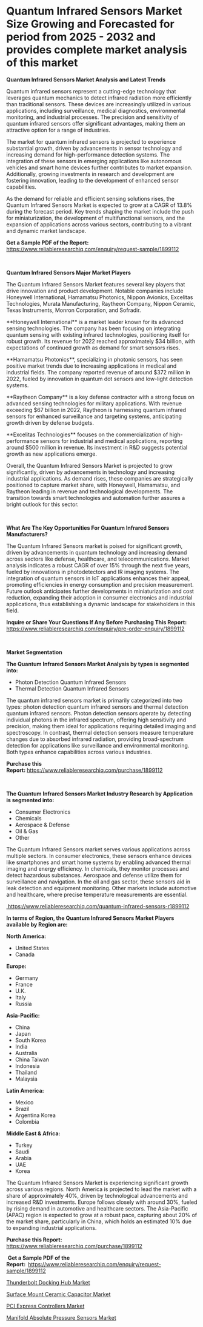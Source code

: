 <p><h1>Quantum Infrared Sensors Market Size Growing and Forecasted for period from 2025 - 2032 and provides complete market analysis of this market</h1></p><p><strong>Quantum Infrared Sensors Market Analysis and Latest Trends</strong></p>
<p><p>Quantum infrared sensors represent a cutting-edge technology that leverages quantum mechanics to detect infrared radiation more efficiently than traditional sensors. These devices are increasingly utilized in various applications, including surveillance, medical diagnostics, environmental monitoring, and industrial processes. The precision and sensitivity of quantum infrared sensors offer significant advantages, making them an attractive option for a range of industries.</p><p>The market for quantum infrared sensors is projected to experience substantial growth, driven by advancements in sensor technology and increasing demand for high-performance detection systems. The integration of these sensors in emerging applications like autonomous vehicles and smart home devices further contributes to market expansion. Additionally, growing investments in research and development are fostering innovation, leading to the development of enhanced sensor capabilities.</p><p>As the demand for reliable and efficient sensing solutions rises, the Quantum Infrared Sensors Market is expected to grow at a CAGR of 13.8% during the forecast period. Key trends shaping the market include the push for miniaturization, the development of multifunctional sensors, and the expansion of applications across various sectors, contributing to a vibrant and dynamic market landscape.</p></p>
<p><strong>Get a Sample PDF of the Report:&nbsp;</strong> <a href="https://www.reliableresearchiq.com/enquiry/request-sample/1899112?utm_campaign=1137&utm_medium=2&utm_source=Github&utm_content=ia&utm_term=10022025&utm_id=quantum-infrared-sensors">https://www.reliableresearchiq.com/enquiry/request-sample/1899112</a></p>
<p>&nbsp;</p>
<p><strong>Quantum Infrared Sensors Major Market Players</strong></p>
<p><p>The Quantum Infrared Sensors Market features several key players that drive innovation and product development. Notable companies include Honeywell International, Hamamatsu Photonics, Nippon Avionics, Excelitas Technologies, Murata Manufacturing, Raytheon Company, Nippon Ceramic, Texas Instruments, Monron Corporation, and Sofradir.</p><p>**Honeywell International** is a market leader known for its advanced sensing technologies. The company has been focusing on integrating quantum sensing with existing infrared technologies, positioning itself for robust growth. Its revenue for 2022 reached approximately $34 billion, with expectations of continued growth as demand for smart sensors rises.</p><p>**Hamamatsu Photonics**, specializing in photonic sensors, has seen positive market trends due to increasing applications in medical and industrial fields. The company reported revenue of around $372 million in 2022, fueled by innovation in quantum dot sensors and low-light detection systems.</p><p>**Raytheon Company** is a key defense contractor with a strong focus on advanced sensing technologies for military applications. With revenue exceeding $67 billion in 2022, Raytheon is harnessing quantum infrared sensors for enhanced surveillance and targeting systems, anticipating growth driven by defense budgets.</p><p>**Excelitas Technologies** focuses on the commercialization of high-performance sensors for industrial and medical applications, reporting around $500 million in revenue. Its investment in R&D suggests potential growth as new applications emerge.</p><p>Overall, the Quantum Infrared Sensors Market is projected to grow significantly, driven by advancements in technology and increasing industrial applications. As demand rises, these companies are strategically positioned to capture market share, with Honeywell, Hamamatsu, and Raytheon leading in revenue and technological developments. The transition towards smart technologies and automation further assures a bright outlook for this sector.</p></p>
<p>&nbsp;</p>
<p><strong>What Are The Key Opportunities For Quantum Infrared Sensors Manufacturers?</strong></p>
<p><p>The Quantum Infrared Sensors market is poised for significant growth, driven by advancements in quantum technology and increasing demand across sectors like defense, healthcare, and telecommunications. Market analysis indicates a robust CAGR of over 15% through the next five years, fueled by innovations in photodetectors and IR imaging systems. The integration of quantum sensors in IoT applications enhances their appeal, promoting efficiencies in energy consumption and precision measurement. Future outlook anticipates further developments in miniaturization and cost reduction, expanding their adoption in consumer electronics and industrial applications, thus establishing a dynamic landscape for stakeholders in this field.</p></p>
<p><strong>Inquire or Share Your Questions If Any Before Purchasing This Report:</strong> <a href="https://www.reliableresearchiq.com/enquiry/pre-order-enquiry/1899112?utm_campaign=1137&utm_medium=2&utm_source=Github&utm_content=ia&utm_term=10022025&utm_id=quantum-infrared-sensors">https://www.reliableresearchiq.com/enquiry/pre-order-enquiry/1899112</a></p>
<p>&nbsp;</p>
<p><strong>Market Segmentation</strong></p>
<p><strong>The Quantum Infrared Sensors Market Analysis by types is segmented into:</strong></p>
<p><ul><li>Photon Detection Quantum Infrared Sensors</li><li>Thermal Detection Quantum Infrared Sensors</li></ul></p>
<p><p>The quantum infrared sensors market is primarily categorized into two types: photon detection quantum infrared sensors and thermal detection quantum infrared sensors. Photon detection sensors operate by detecting individual photons in the infrared spectrum, offering high sensitivity and precision, making them ideal for applications requiring detailed imaging and spectroscopy. In contrast, thermal detection sensors measure temperature changes due to absorbed infrared radiation, providing broad-spectrum detection for applications like surveillance and environmental monitoring. Both types enhance capabilities across various industries.</p></p>
<p><strong>Purchase this Report:&nbsp;</strong><a href="https://www.reliableresearchiq.com/purchase/1899112?utm_campaign=1137&utm_medium=2&utm_source=Github&utm_content=ia&utm_term=10022025&utm_id=quantum-infrared-sensors">https://www.reliableresearchiq.com/purchase/1899112</a></p>
<p>&nbsp;</p>
<p><strong>The Quantum Infrared Sensors Market Industry Research by Application is segmented into:</strong></p>
<p><ul><li>Consumer Electronics</li><li>Chemicals</li><li>Aerospace & Defense</li><li>Oil & Gas</li><li>Other</li></ul></p>
<p><p>The Quantum Infrared Sensors market serves various applications across multiple sectors. In consumer electronics, these sensors enhance devices like smartphones and smart home systems by enabling advanced thermal imaging and energy efficiency. In chemicals, they monitor processes and detect hazardous substances. Aerospace and defense utilize them for surveillance and navigation. In the oil and gas sector, these sensors aid in leak detection and equipment monitoring. Other markets include automotive and healthcare, where precise temperature measurements are essential.</p></p>
<p><a href="https://www.reliableresearchiq.com/quantum-infrared-sensors-r1899112?utm_campaign=1137&utm_medium=2&utm_source=Github&utm_content=ia&utm_term=10022025&utm_id=quantum-infrared-sensors">&nbsp;https://www.reliableresearchiq.com/quantum-infrared-sensors-r1899112</a></p>
<p><strong>In terms of Region, the Quantum Infrared Sensors Market Players available by Region are:</strong></p>
<p>
    <p> <strong> North America: </strong>
        <ul>
            <li>United States</li>
            <li>Canada</li>
        </ul>
        </p> 
    <p> <strong> Europe: </strong>
        <ul>
            <li>Germany</li>
            <li>France</li>
            <li>U.K.</li>
            <li>Italy</li>
            <li>Russia</li>
        </ul>
        </p> 
    <p> <strong> Asia-Pacific: </strong>
        <ul>
            <li>China</li>
            <li>Japan</li>
            <li>South Korea</li>
            <li>India</li>
            <li>Australia</li>
            <li>China Taiwan</li>
            <li>Indonesia</li>
            <li>Thailand</li>
            <li>Malaysia</li>
        </ul>
        </p> 
    <p> <strong> Latin America: </strong>
        <ul>
            <li>Mexico</li>
            <li>Brazil</li>
            <li>Argentina Korea</li>
            <li>Colombia</li>
        </ul>
        </p> 
    <p> <strong> Middle East & Africa: </strong>
        <ul>
            <li>Turkey</li>
            <li>Saudi</li>
            <li>Arabia</li>
            <li>UAE</li>
            <li>Korea</li>
        </ul>
    </p>
    </p>
<p><p>The Quantum Infrared Sensors Market is experiencing significant growth across various regions. North America is projected to lead the market with a share of approximately 40%, driven by technological advancements and increased R&D investments. Europe follows closely with around 30%, fueled by rising demand in automotive and healthcare sectors. The Asia-Pacific (APAC) region is expected to grow at a robust pace, capturing about 20% of the market share, particularly in China, which holds an estimated 10% due to expanding industrial applications.</p></p>
<p><strong>Purchase this Report: </strong><a href="https://www.reliableresearchiq.com/purchase/1899112?utm_campaign=1137&utm_medium=2&utm_source=Github&utm_content=ia&utm_term=10022025&utm_id=quantum-infrared-sensors">https://www.reliableresearchiq.com/purchase/1899112</a></p>
<p>&nbsp;<strong>Get a Sample PDF of the Report:&nbsp;&nbsp;</strong><a href="https://www.reliableresearchiq.com/enquiry/request-sample/1899112?utm_campaign=1137&utm_medium=2&utm_source=Github&utm_content=ia&utm_term=10022025&utm_id=quantum-infrared-sensors">https://www.reliableresearchiq.com/enquiry/request-sample/1899112</a></p>
<p><strong></strong></p>
<p><p><a href="https://github.com/sevitadwiani/Market-Research-Report-List-1/blob/main/thunderbolt-docking-hub-market.md?utm_campaign=1137&utm_medium=2&utm_source=Github&utm_content=ia&utm_term=10022025&utm_id=quantum-infrared-sensors">Thunderbolt Docking Hub Market</a></p><p><a href="https://github.com/lestymbango/Market-Research-Report-List-1/blob/main/surface-mount-ceramic-capacitor-market.md?utm_campaign=1137&utm_medium=2&utm_source=Github&utm_content=ia&utm_term=10022025&utm_id=quantum-infrared-sensors">Surface Mount Ceramic Capacitor Market</a></p><p><a href="https://github.com/ylnneariiel/Market-Research-Report-List-1/blob/main/pci-express-controllers-market.md?utm_campaign=1137&utm_medium=2&utm_source=Github&utm_content=ia&utm_term=10022025&utm_id=quantum-infrared-sensors">PCI Express Controllers Market</a></p><p><a href="https://github.com/rajzerguojun/Market-Research-Report-List-1/blob/main/manifold-absolute-pressure-sensors-market.md?utm_campaign=1137&utm_medium=2&utm_source=Github&utm_content=ia&utm_term=10022025&utm_id=quantum-infrared-sensors">Manifold Absolute Pressure Sensors Market</a></p></p>